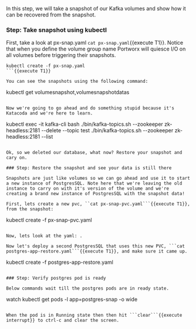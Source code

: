 In this step, we will take a snapshot of our Kafka volumes and show how it can be recovered from the snapshot.

### Step: Take snapshot using kubectl

First, take a look at px-snap.yaml ```cat px-snap.yaml```{{execute T1}}. Notice that when you define the volume group name Portworx will quiesce I/O on all volumes before triggering their snapshots.

```
kubectl create -f px-snap.yaml
```{{execute T1}}

You can see the snapshots using the following command:
```
kubectl get volumesnapshot,volumesnapshotdatas
```{{execute T1}}

Now we're going to go ahead and do something stupid because it's Katacoda and we're here to learn.

```
kubectl exec -it kafka-cli bash
./bin/kafka-topics.sh --zookeeper zk-headless:2181 --delete --topic test
./bin/kafka-topics.sh --zookeeper zk-headless:2181 --list
```{{execute T1}}

Ok, so we deleted our database, what now? Restore your snapshot and cary on.

### Step: Restore the snapshot and see your data is still there

Snapshots are just like volumes so we can go ahead and use it to start a new instance of PostgresSQL. Note here that we're leaving the old instance to carry on with it's version of the volume and we're creating a brand new instance of PostgresSQL with the snapshot data!

First, lets create a new pvc, ``cat px-snap-pvc.yaml```{{execute T1}},  from the snapshot:
```
kubectl create -f px-snap-pvc.yaml
```{{execute T1}}

Now, lets look at the yaml: .

Now let's deploy a second PostgresSQL that uses this new PVC, ```cat postgres-app-restore.yaml```{{execute T1}}, and make sure it came up.
```
kubectl create -f postgres-app-restore.yaml
```{{execute T1}}

### Step: Verify postgres pod is ready

Below commands wait till the postgres pods are in ready state.
```
watch kubectl get pods -l app=postgres-snap -o wide
```{{execute T1}}

When the pod is in Running state then then hit ```clear```{{execute interrupt}} to ctrl-c and clear the screen.
